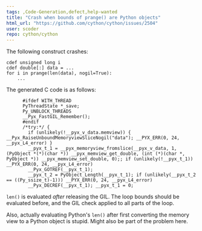 ```yaml
---
tags: ,Code-Generation,defect,help-wanted
title: "Crash when bounds of prange() are Python objects"
html_url: "https://github.com/cython/cython/issues/2504"
user: scoder
repo: cython/cython
---
```


The following construct crashes:
```cython
cdef unsigned long i
cdef double[:] data = ...
for i in prange(len(data), nogil=True):
    ...
```
The generated C code is as follows:
```
      #ifdef WITH_THREAD
      PyThreadState *_save;
      Py_UNBLOCK_THREADS
      __Pyx_FastGIL_Remember();
      #endif
      /*try:*/ {
        if (unlikely(!__pyx_v_data.memview)) { __Pyx_RaiseUnboundMemoryviewSliceNogil("data"); __PYX_ERR(0, 24, __pyx_L4_error) }
        __pyx_t_1 = __pyx_memoryview_fromslice(__pyx_v_data, 1, (PyObject *(*)(char *)) __pyx_memview_get_double, (int (*)(char *, PyObject *)) __pyx_memview_set_double, 0);; if (unlikely(!__pyx_t_1)) __PYX_ERR(0, 24, __pyx_L4_error)
        __Pyx_GOTREF(__pyx_t_1);
        __pyx_t_2 = PyObject_Length(__pyx_t_1); if (unlikely(__pyx_t_2 == ((Py_ssize_t)-1))) __PYX_ERR(0, 24, __pyx_L4_error)
        __Pyx_DECREF(__pyx_t_1); __pyx_t_1 = 0;
```
`len()` is evaluated _after_ releasing the GIL. The loop bounds should be evaluated before, and the GIL check applied to all parts of the loop.

Also, actually evaluating Python's `len()` after first converting the memory view to a Python object is stupid. Might also be part of the problem here.